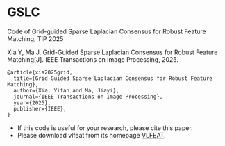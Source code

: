 # GSLC
Code of Grid-guided Sparse Laplacian Consensus for Robust Feature Matching, TIP 2025

Xia Y, Ma J. Grid-Guided Sparse Laplacian Consensus for Robust Feature Matching[J]. IEEE Transactions on Image Processing, 2025.

```
@article{xia2025grid,
  title={Grid-Guided Sparse Laplacian Consensus for Robust Feature Matching},
  author={Xia, Yifan and Ma, Jiayi},
  journal={IEEE Transactions on Image Processing},
  year={2025},
  publisher={IEEE},
}
```
- If this code is useful for your research, please cite this paper.
- Please download vlfeat from its homepage [VLFEAT](https://www.vlfeat.org/).
